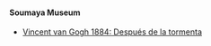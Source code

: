 
#### Soumaya Museum

- [Vincent van Gogh 1884: Después de la tormenta](https://artsandculture.google.com/asset/despu%C3%A9s-de-la-tormenta-vincent-van-gogh/-QHVeVvJP8xBlA)
